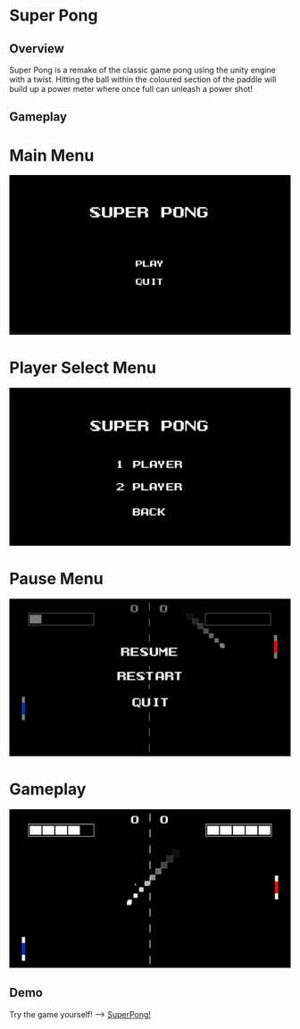 
# Super Pong




## Overview
Super Pong is a remake of the classic game pong 
using the unity engine with a twist. Hitting the ball within the coloured
section of the paddle will build up a power meter where once full can unleash a 
power shot!



## Gameplay

# Main Menu
![MainMenu](https://github.com/Siwonk2/Super-Pong/blob/master/images/mainmenu.PNG)

# Player Select Menu
![PlayerSelectMenu](https://github.com/Siwonk2/Super-Pong/blob/master/images/Player_select.PNG)

# Pause Menu
![PauseMenu](https://github.com/Siwonk2/Super-Pong/blob/master/images/pausemenu.PNG)

# Gameplay
![GamePlay](https://github.com/Siwonk2/Super-Pong/blob/master/images/gameplay.gif)

## Demo
Try the game yourself! -->
[SuperPong!](https://simmer.io/@SIwonkim0206/super-pong)

